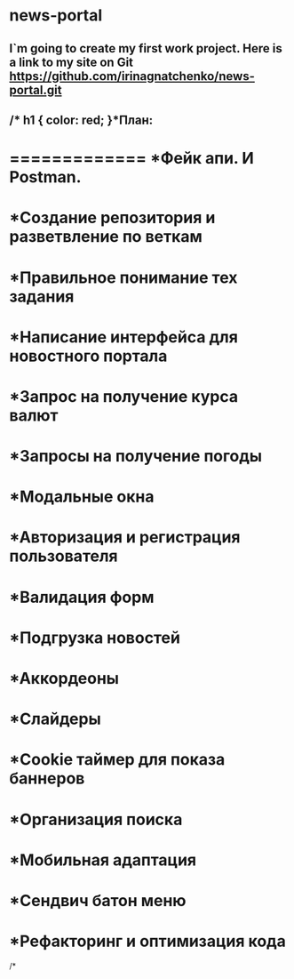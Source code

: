 # news-portalI`m going to create my first work project.Here is a link to my site on Git <https://github.com/irinagnatchenko/news-portal.git>------/*h1 {color: red;}*План:------=============*Фейк апи. И Postman.==============*Создание репозитория и разветвление по веткам==============*Правильное понимание тех задания==============*Написание интерфейса для новостного портала==============*Запрос на получение курса валют==============*Запросы на получение погоды==============*Модальные окна==============*Авторизация и регистрация пользователя=============*Валидация форм=============*Подгрузка новостей=============*Аккордеоны=============*Слайдеры=============*Cookie таймер для показа баннеров=============*Организация поиска=============*Мобильная адаптация=============*Сендвич батон меню=============*Рефакторинг и оптимизация кода=============/*